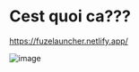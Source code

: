 # Cest quoi ca???
https://fuzelauncher.netlify.app/

![image](https://github.com/rednixfr/fuzelauncher/assets/81446406/0f12b0a5-d745-4ad8-9ebe-622599e1dd62)
